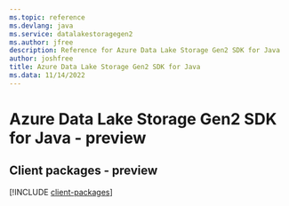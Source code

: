 ```yaml
---
ms.topic: reference
ms.devlang: java
ms.service: datalakestoragegen2
ms.author: jfree
description: Reference for Azure Data Lake Storage Gen2 SDK for Java
author: joshfree
title: Azure Data Lake Storage Gen2 SDK for Java
ms.data: 11/14/2022
---
```

# Azure Data Lake Storage Gen2 SDK for Java - preview

## Client packages - preview
[!INCLUDE [client-packages](data-lake-storage-gen2-client-index.md)]